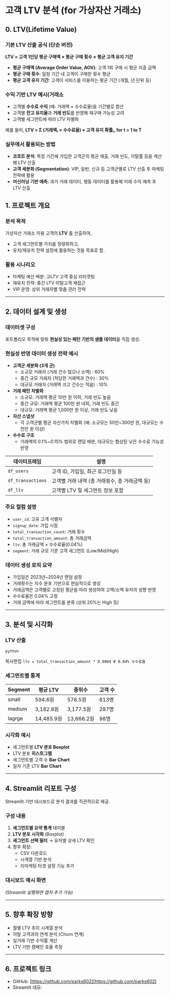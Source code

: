 # 고객 LTV 분석 (for 가상자산 거래소)

## 0\. LTV(Lifetime Value)

### 기본 LTV 산출 공식 (단순 버전)

**LTV = 고객 1인당 평균 구매액 × 평균 구매 횟수 × 평균 고객 유지 기간**

* <strong>평균 구매액 (Average Order Value, AOV)</strong>: 고객 1회 구매 시 평균 지출 금액
* **평균 구매 횟수**: 일정 기간 내 고객이 구매한 횟수 평균
* **평균 고객 유지 기간**: 고객이 서비스를 이용하는 평균 기간 (개월, 년 단위 등)

### 수익 기반 LTV 예시(거래소

* 고객별 **수수료 수익** (예: 거래액 × 수수료율)을 기간별로 합산
* 고객별 **잔고 유지율**과 **거래 빈도**를 반영해 재구매 가능성 고려
* 고객별 세그먼트에 따라 LTV 차별화

예를 들어,
**LTV = Σ (거래액ₜ × 수수료율) × 고객 유지 확률ₜ,  for t = 1 to T**


### 실무에서 활용되는 방법

* **코호트 분석**: 특정 기간에 가입한 고객군의 평균 매출, 거래 빈도, 이탈률 등을 계산해 LTV 산출
* <strong>고객 세분화 (Segmentation)</strong>: VIP, 일반, 신규 등 고객군별로 LTV 산출 후 마케팅 전략에 활용
* **머신러닝 기반 예측**: 과거 거래 데이터, 행동 데이터를 활용해 미래 수익 예측 후 LTV 산출

## 1\. 프로젝트 개요

###  분석 목적

가상자산 거래소 이용 고객의 **LTV** 를 산출하여,

* 고객 세그먼트별 가치를 정량화하고,
* 유치/재유치 전략 설정에 활용하는 것을 목표로 함.

###  활용 시나리오

* 마케팅 예산 배분: 고LTV 고객 중심 리타겟팅
* 재유치 전략: 중간 LTV 이탈고객 재접근
* VIP 운영: 상위 거래자별 맞춤 관리 전략

***

## 2\. 데이터 설계 및 생성

###  데이터셋 구성

포트폴리오 목적에 맞춰 **현실성 있는 패턴 기반의 샘플 데이터**를 직접 생성.

### 현실성 반영 데이터 생성 전략 예시

* **고객군 세분화 (3개 군)**
    * 소규모 거래자 (거래 건수 많으나 소액) : 60%
    * 중간 규모 거래자 (적당한 거래액과 건수) : 30%
    * 대규모 거래자 (거래액 크고 건수는 적음) : 10%
* **거래 패턴 차별화**
    * 소규모: 거래액 평균 10만 원 이하, 거래 빈도 높음
    * 중간 규모: 거래액 평균 100만 원 내외, 거래 빈도 중간
    * 대규모: 거래액 평균 1,000만 원 이상, 거래 빈도 낮음
* **자산 스냅샷**
    * 각 고객군별 평균 자산가치 차별화 (예: 소규모는 50만\~300만 원, 대규모는 수천만 원 이상)
* **수수료 구조**
    * 거래액의 0.1%\~0.15% 범위로 랜덤 배분, 대규모는 협상된 낮은 수수료 가능성 반영


| 데이터프레임 | 설명 |
| ------ | --- |
| `df_users` | 고객 ID, 가입일, 최근 로그인일 등 |
| `df_transactions` | 고객별 거래 내역 (총 거래횟수, 총 거래금액 등) |
| `df_ltv` | 고객별 LTV 및 세그먼트 정보 포함 |

###  주요 컬럼 설명

* `user_id`: 고유 고객 식별자
* `signup_date`: 가입 시점
* `total_transaction_count`: 거래 횟수
* `total_transaction_amount`: 총 거래금액
* `ltv`: 총 거래금액 × 수수료율(0.04%)
* `segment`: 거래 규모 기준 고객 세그먼트 (Low/Mid/High)

###  데이터 생성 로직 요약

* 가입일은 2023년\~2024년 랜덤 설정
* 거래횟수는 지수 분포 기반으로 현실적으로 생성
* 거래금액은 고객별로 고정된 평균을 따라 생성하여 고액/소액 유저의 성향 반영
* 수수료율은 0.04% 고정
* 거래 금액에 따라 세그먼트를 분류 (상위 20%는 High 등)

***

## 3\. 분석 및 시각화

###  LTV 산출

```
python
```

복사<span class="" data-state="closed">편집</span>
`ltv = total_transaction_amount * `<span class="hljs-number">`0.0004`</span>` `<span class="hljs-comment">`# 0.04% 수수료율`</span>

###  세그먼트별 통계

| Segment | 평균 LTV | 중위수 | 고객 수 |
| ------- | ------ | --- | ---- |
| small | 594.6원 | 578.5원 | 613명 |
| medium | 3,182.8원 | 3,177.5원 | 287명 |
| lagrge | 14,485.9원 | 13,666.2원 | 98명 |

### 시각화 예시

* 세그먼트별 **LTV 분포 Boxplot**
* LTV 분포 **히스토그램**
* 세그먼트별 고객 수 **Bar Chart**
* 일자 기준 LTV **Bar Chart**

***

## 4\. Streamlit 리포트 구성

Streamlit 기반 대시보드로 분석 결과를 직관적으로 제공.

###  구성 내용

1. **세그먼트별 요약 통계** 테이블
2. **LTV 분포 시각화** (Boxplot)
3. **세그먼트 선택 필터** → 유저별 상세 LTV 확인
4. 향후 확장:
    * CSV 다운로드
    * 시계열 기반 분석
    * 리마케팅 타겟 설정 기능 추가

###  대시보드 예시 화면

*(Streamlit 실행화면 캡처 추가 가능)*

***

## 5\. 향후 확장 방향

* 월별 LTV 추이 시계열 분석
* 이탈 고객과의 연계 분석 (Churn 연계)
* 실거래 기반 수익률 계산
* LTV 기반 캠페인 효율 측정

***

## 6\. 프로젝트 링크

* GitHub: [https://github.com/parks602](https://github.com/parks602)
* Streamlit 데모: 
